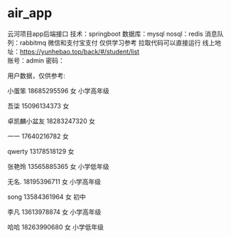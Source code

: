 # air_app
云河项目app后端接口
技术：springboot
数据库：mysql
nosql：redis
消息队列：rabbitmq
微信和支付宝支付
仅供学习参考
拉取代码可以直接运行
线上地址：https://yunhebao.top/back/#/student/list<br>
账号：admin 密码：<br>

用户数据，仅供参考: <br>

小蛋笨  18685295596  女  小学高年级

吾柒 15096134373  女

卓凯麟小盆友 18283247320 女

一一 17640216782 女

qwerty 13178518129 女

张艳玲 13565885365 女 小学低年级

无名. 18195396711 女 小学高年级

song 13584361964 女 初中

李凡 13613978874 女 小学高年级

哈哈 18263990680 女 小学低年级
